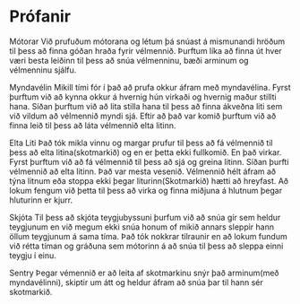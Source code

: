 # Prófanir
Mótorar
Við prufuðum mótorana og létum þá snúast á mismunandi hröðum til þess að finna góðan hraða fyrir vélmennið. Þurftum líka að finna út hver væri besta leiðinn til þess að snúa vélmenninu, bæði arminum og vélmenninu sjálfu.

Myndavélin
Mikill tími fór í það að prufa okkur áfram með myndavélina. Fyrst þurftum við að kynna okkur á hvernig hún virkaði og hvernig maður stillti hana. Síðan þurftum við að lita stilla hana til þess að finna ákveðna liti sem við vildum að vélmennið myndi sjá. Eftir að það var komið þurftum við að finna leið til þess að láta vélmennið elta litinn.

Elta Liti
Það tók mikla vinnu og margar prufur til þess að fá vélmennið til þess að elta litina(skotmarkið) og en er þetta ekki fullkomið. En það virkar. Fyrst þurftum við að fá vélmennið til þess að sjá og greina litinn. Síðan þurfti vélmennið að elta litinn. Það var mesta vesenið. Vélmennið hélt áfram að týna litnum eða stoppa ekki þegar liturinn(Skotmarkið) hætti að hreyfast. Að lokum fengum við þetta til þess að virka og finna miðjuna á hlutnum þegar hluturinn er kjurr.

Skjóta
Til þess að skjóta teygjubyssuni þurfum við að snúa gír sem heldur teygjunum en við megum ekki snúa honum of mikið annars sleppir hann öllum teygjunum á sama tíma. Það tók nokkrar tilraunir en að lokum fundum við rétta tíman og gráðuna sem mótorinn á að snúa til þess að sleppa einni teygju í einu.

Sentry
Þegar vémennið er að leita af skotmarkinu snýr það arminum(með myndavélinni), skiptir um átt og heldur áfram að snúa þar til hann sér skotmarkið.
